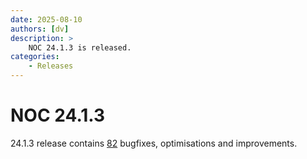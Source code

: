 ```yaml
---
date: 2025-08-10
authors: [dv]
description: >
    NOC 24.1.3 is released.
categories:
    - Releases
---
```


# NOC 24.1.3

24.1.3 release contains [82](https://code.getnoc.com/noc/noc/merge_requests?scope=all&state=merged&milestone_title=24.1.3) bugfixes, optimisations and improvements.
